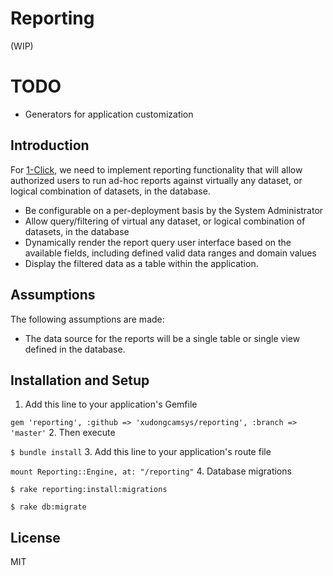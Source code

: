 # Reporting 
(WIP)

# TODO
* Generators for application customization

## Introduction
For [1-Click](https://github.com/camsys/oneclick), we need to implement reporting functionality that will allow authorized users to run ad-hoc reports against virtually any dataset, or logical combination of datasets, in the database. 

* Be configurable on a per-deployment basis by the System Administrator
* Allow query/filtering of virtual any dataset, or logical combination of datasets, in the database
* Dynamically render the report query user interface based on the available fields, including defined valid data ranges and domain values
* Display the filtered data as a table within the application.

## Assumptions
The following assumptions are made:
* The data source for the reports will be a single table or single view defined in the database.

## Installation and Setup
1. Add this line to your application's Gemfile
  
  ```gem 'reporting', :github => 'xudongcamsys/reporting', :branch => 'master'```
2. Then execute

  ```$ bundle install```
3. Add this line to your application's route file

  ```mount Reporting::Engine, at: "/reporting"```
4. Database migrations

  ```$ rake reporting:install:migrations```

  ```$ rake db:migrate```

## License
MIT